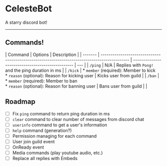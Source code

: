 # CelesteBot

A starry discord bot!

---

## Commands!

| Command | Options                                                                                      | Description                                      |
| ------- | -------------------------------------------------------------------------------------------- | ------------------------------------------------ | --- |
| `/ping` | N/A                                                                                          | Replies with `Pong!` and the ping duration in ms |
| `/kick` | \* `member` (required): Member to kick <br/> \* `reason` (optional): Reason for kicking user | Kicks user from guild                            |
| `/ban`  | \* `member` (required): Member to ban <br/> \* `reason` (optional): Reason for banning user  | Bans user from guild                             |     |

## Roadmap

- [ ] Fix `ping` command to return ping duration in ms
- [ ] `clear` command to clear number of messages from discord chat
- [ ] `userinfo` command to get a user's information
- [ ] `help` command (generation?)
- [ ] Permission managing for each command
- [ ] User join guild event
- [ ] OnReady event
- [ ] Media commands (play youtube audio, etc.)
- [ ] Replace all replies with Embeds
